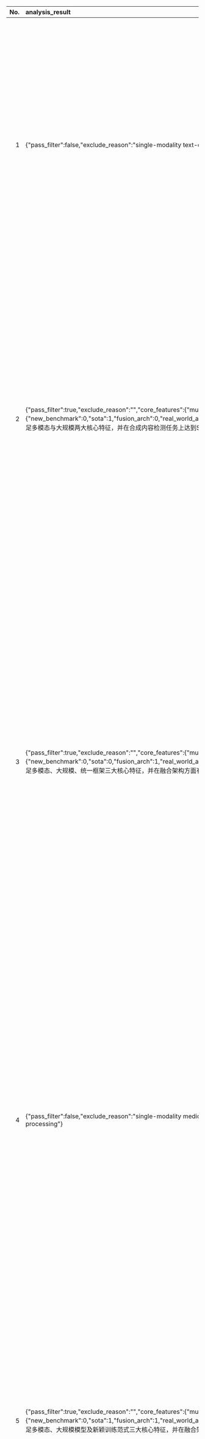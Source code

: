 |   No. |   analysis_result | title | authors | abstract | link |
|------:|:------------------|:------|:--------|:---------|:-----|
|     1 | {"pass_filter":false,"exclude_reason":"single-modality text-only","raw_score":0,"norm_score":0,"reason":"Excluded: single-modality text-only"} | Do They Understand Them? An Updated Evaluation on Nonbinary Pronoun   Handling in Large Language Models | Xushuo Tang, Yi Ding, Zhengyi Yang, Yin Chen, Yongrui Gu, Wenke Yang, Mingchen Ju, Xin Cao, Yongfei Liu, Wenjie Zhang | Large language models (LLMs) are increasingly deployed in sensitive contexts where fairness and inclusivity are critical. Pronoun usage, especially concerning gender-neutral and neopronouns, remains a key challenge for responsible AI. Prior work, such as the MISGENDERED benchmark, revealed significant limitations in earlier LLMs' handling of inclusive pronouns, but was constrained to outdated models and limited evaluations. In this study, we introduce MISGENDERED+, an extended and updated benchmark for evaluating LLMs' pronoun fidelity. We benchmark five representative LLMs, GPT-4o, Claude 4, DeepSeek-V3, Qwen Turbo, and Qwen2.5, across zero-shot, few-shot, and gender identity inference. Our results show notable improvements compared with previous studies, especially in binary and gender-neutral pronoun accuracy. However, accuracy on neopronouns and reverse inference tasks remains inconsistent, underscoring persistent gaps in identity-sensitive reasoning. We discuss implications, model-specific observations, and avenues for future inclusive AI research. | http://arxiv.org/abs/2508.00788v1 |
|     2 | {"pass_filter":true,"exclude_reason":"","core_features":{"multi_modal":1,"large_scale":1,"unified_framework":0,"novel_paradigm":0},"plus_features":{"new_benchmark":0,"sota":1,"fusion_arch":0,"real_world_app":0,"reasoning_planning":0,"scaling_modalities":0,"open_source":0},"raw_score":5,"norm_score":5.0,"reason":"满足多模态与大规模两大核心特征，并在合成内容检测任务上达到SOTA表现。"} | Unraveling Hidden Representations: A Multi-Modal Layer Analysis for   Better Synthetic Content Forensics | Tom Or, Omri Azencot | Generative models achieve remarkable results in multiple data domains, including images and texts, among other examples. Unfortunately, malicious users exploit synthetic media for spreading misinformation and disseminating deepfakes. Consequently, the need for robust and stable fake detectors is pressing, especially when new generative models appear everyday. While the majority of existing work train classifiers that discriminate between real and fake information, such tools typically generalize only within the same family of generators and data modalities, yielding poor results on other generative classes and data domains. Towards a universal classifier, we propose the use of large pre-trained multi-modal models for the detection of generative content. Effectively, we show that the latent code of these models naturally captures information discriminating real from fake. Building on this observation, we demonstrate that linear classifiers trained on these features can achieve state-of-the-art results across various modalities, while remaining computationally efficient, fast to train, and effective even in few-shot settings. Our work primarily focuses on fake detection in audio and images, achieving performance that surpasses or matches that of strong baseline methods. | http://arxiv.org/abs/2508.00784v1 |
|     3 | {"pass_filter":true,"exclude_reason":"","core_features":{"multi_modal":1,"large_scale":1,"unified_framework":1,"novel_paradigm":0},"plus_features":{"new_benchmark":0,"sota":0,"fusion_arch":1,"real_world_app":0,"reasoning_planning":0,"scaling_modalities":0,"open_source":0},"raw_score":7,"norm_score":7,"reason":"满足多模态、大规模、统一框架三大核心特征，并在融合架构方面有创新。"} | SpA2V: Harnessing Spatial Auditory Cues for Audio-driven Spatially-aware   Video Generation | Kien T. Pham, Yingqing He, Yazhou Xing, Qifeng Chen, Long Chen | Audio-driven video generation aims to synthesize realistic videos that align with input audio recordings, akin to the human ability to visualize scenes from auditory input. However, existing approaches predominantly focus on exploring semantic information, such as the classes of sounding sources present in the audio, limiting their ability to generate videos with accurate content and spatial composition. In contrast, we humans can not only naturally identify the semantic categories of sounding sources but also determine their deeply encoded spatial attributes, including locations and movement directions. This useful information can be elucidated by considering specific spatial indicators derived from the inherent physical properties of sound, such as loudness or frequency. As prior methods largely ignore this factor, we present SpA2V, the first framework explicitly exploits these spatial auditory cues from audios to generate videos with high semantic and spatial correspondence. SpA2V decomposes the generation process into two stages: 1) Audio-guided Video Planning: We meticulously adapt a state-of-the-art MLLM for a novel task of harnessing spatial and semantic cues from input audio to construct Video Scene Layouts (VSLs). This serves as an intermediate representation to bridge the gap between the audio and video modalities. 2) Layout-grounded Video Generation: We develop an efficient and effective approach to seamlessly integrate VSLs as conditional guidance into pre-trained diffusion models, enabling VSL-grounded video generation in a training-free manner. Extensive experiments demonstrate that SpA2V excels in generating realistic videos with semantic and spatial alignment to the input audios. | http://arxiv.org/abs/2508.00782v1 |
|     4 | {"pass_filter":false,"exclude_reason":"single-modality medical image processing","raw_score":0,"norm_score":0,"reason":"Excluded: single-modality medical image processing"} | Sample-Aware Test-Time Adaptation for Medical Image-to-Image Translation | Irene Iele, Francesco Di Feola, Valerio Guarrasi, Paolo Soda | Image-to-image translation has emerged as a powerful technique in medical imaging, enabling tasks such as image denoising and cross-modality conversion. However, it suffers from limitations in handling out-of-distribution samples without causing performance degradation. To address this limitation, we propose a novel Test-Time Adaptation (TTA) framework that dynamically adjusts the translation process based on the characteristics of each test sample. Our method introduces a Reconstruction Module to quantify the domain shift and a Dynamic Adaptation Block that selectively modifies the internal features of a pretrained translation model to mitigate the shift without compromising the performance on in-distribution samples that do not require adaptation. We evaluate our approach on two medical image-to-image translation tasks: low-dose CT denoising and T1 to T2 MRI translation, showing consistent improvements over both the baseline translation model without TTA and prior TTA methods. Our analysis highlights the limitations of the state-of-the-art that uniformly apply the adaptation to both out-of-distribution and in-distribution samples, demonstrating that dynamic, sample-specific adjustment offers a promising path to improve model resilience in real-world scenarios. The code is available at: https://github.com/cosbidev/Sample-Aware_TTA. | http://arxiv.org/abs/2508.00766v1 |
|     5 | {"pass_filter":true,"exclude_reason":"","core_features":{"multi_modal":1,"large_scale":1,"unified_framework":0,"novel_paradigm":1},"plus_features":{"new_benchmark":0,"sota":1,"fusion_arch":1,"real_world_app":1,"reasoning_planning":0,"scaling_modalities":0,"open_source":0},"raw_score":9,"norm_score":9.0,"reason":"满足多模态、大规模模型及新颖训练范式三大核心特征，并在融合架构创新、SOTA性能及真实应用场景方面表现突出。"} | MMBERT: Scaled Mixture-of-Experts Multimodal BERT for Robust Chinese   Hate Speech Detection under Cloaking Perturbations | Qiyao Xue, Yuchen Dou, Ryan Shi, Xiang Lorraine Li, Wei Gao | Hate speech detection on Chinese social networks presents distinct challenges, particularly due to the widespread use of cloaking techniques designed to evade conventional text-based detection systems. Although large language models (LLMs) have recently improved hate speech detection capabilities, the majority of existing work has concentrated on English datasets, with limited attention given to multimodal strategies in the Chinese context. In this study, we propose MMBERT, a novel BERT-based multimodal framework that integrates textual, speech, and visual modalities through a Mixture-of-Experts (MoE) architecture. To address the instability associated with directly integrating MoE into BERT-based models, we develop a progressive three-stage training paradigm. MMBERT incorporates modality-specific experts, a shared self-attention mechanism, and a router-based expert allocation strategy to enhance robustness against adversarial perturbations. Empirical results in several Chinese hate speech datasets show that MMBERT significantly surpasses fine-tuned BERT-based encoder models, fine-tuned LLMs, and LLMs utilizing in-context learning approaches. | http://arxiv.org/abs/2508.00760v1 |
